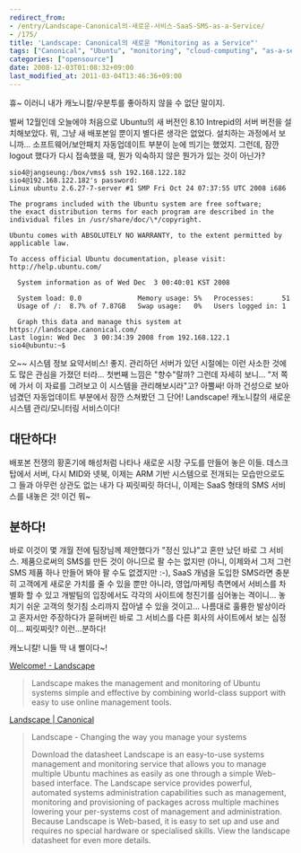 ```yaml
---
redirect_from:
- /entry/Landscape-Canonical의-새로운-서비스-SaaS-SMS-as-a-Service/
- /175/
title: 'Landscape: Canonical의 새로운 "Monitoring as a Service"'
tags: ["Canonical", "Ubuntu", "monitoring", "cloud-computing", "as-a-service"]
categories: ["opensource"]
date: 2008-12-03T01:08:32+09:00
last_modified_at: 2011-03-04T13:46:36+09:00
---
```

휴~ 이러니 내가 캐노니칼/우분투를 좋아하지 않을 수 없단 말이지.

벌써 12월인데 오늘에야 처음으로 Ubuntu의 새 버전인 8.10 Intrepid의 서버
버전을 설치해보았다. 뭐, 그냥 새 배포본일 뿐이지 별다른 생각은 없었다.
설치하는 과정에서 보니까... 소프트웨어/보안패치 자동업데이트 부분이 눈에
띄기는 했었지. 그런데, 잠깐 logout 했다가 다시 접속했을 때, 뭔가 익숙하지
않은 뭔가가 있는 것이 아닌가?

```console
sio4@jangseung:/box/vms$ ssh 192.168.122.182
sio4@192.168.122.182's password: 
Linux ubuntu 2.6.27-7-server #1 SMP Fri Oct 24 07:37:55 UTC 2008 i686

The programs included with the Ubuntu system are free software;
the exact distribution terms for each program are described in the
individual files in /usr/share/doc/\*/copyright.

Ubuntu comes with ABSOLUTELY NO WARRANTY, to the extent permitted by
applicable law.

To access official Ubuntu documentation, please visit:
http://help.ubuntu.com/

  System information as of Wed Dec  3 00:40:01 KST 2008

  System load: 0.0              Memory usage: 5%   Processes:       51
  Usage of /:  8.7% of 7.87GB   Swap usage:   0%   Users logged in: 1

  Graph this data and manage this system at https://landscape.canonical.com/
Last login: Wed Dec  3 00:34:39 2008 from 192.168.122.1
sio4@ubuntu:~$ 
```

오~~ 시스템 정보 요약서비스! 좋지. 관리하던 서버가 있던 시절에는 이런
사소한 것에도 많은 관심을 가졌던 터라... 첫번째 느낌은 "향수"랄까? 그런데
자세히 보니... "저 쪽에 가서 이 자료를 그려보고 이 시스템을 관리해보시라"고?
아뿔싸! 아까 건성으로 보아 넘겼던 자동업데이트 부분에서 잠깐 스쳐봤던
그 단어! Landscape! 캐노니칼의 새로운 시스템 관리/모니터링 서비스이다!

## 대단하다!

배포본 전쟁의 황혼기에 해성처럼 나타나 새로운 시장 구도를 만들어 놓은 이들.
데스크탑에서 서버, 다시 MID와 넷북, 이제는 ARM 기반 시스템으로 전개되는
모습만으로도 그 들과 아무런 상관도 없는 내가 다 찌릿찌릿 하더니, 이제는
SaaS 형태의 SMS 서비스를 내놓은 것! 이건 뭐~

## 분하다!

바로 이것이 몇 개월 전에 팀장님께 제안했다가 "정신 있냐"고 혼만 났던 바로
그 서비스. 제품으로써의 SMS를 만든 것이 아니므로 팔 수는 없지만
(아니, 이제와서 그저 그런 SMS 제품 하나 만들어 봐야 팔 수도 없겠지만 :-),
SaaS 개념을 도입한 SMS라면 충분히 고객에게 새로운 가치를 줄 수 있을 뿐만
아니라, 영업/마케팅 측면에서 서비스를 차별화 할 수 있고 개발팀의 입장에서도
각각의 사이트에 청진기를 심어놓는 격이니... 놓치기 쉬운 고객의 헛기침
소리까지 잡아낼 수 있을 것이고... 나름대로 훌륭한 발상이라고 혼자서만
주장하다가 묻혀버린 바로 그 서비스를 다른 회사의 사이트에서 보는 심정이...
찌릿찌릿? 이런...분하다!

캐노니칼! 니들 딱 내 삘이다~!

[Welcome! - Landscape](https://landscape.canonical.com/)

> Landscape makes the management and monitoring of Ubuntu systems simple and effective by combining world-class support with easy to use online management tools.

[Landscape \| Canonical](http://www.canonical.com/projects/landscape)

> Landscape - Changing the way you manage your systems
>
> Download the datasheet Landscape is an easy-to-use systems management and monitoring service that allows you to manage multiple Ubuntu machines as easily as one through a simple Web-based interface. The Landscape service provides powerful, automated systems administration capabilities such as management, monitoring and provisioning of packages across multiple machines lowering your per-systems cost of management and administration. Because Landscape is Web-based, it is easy to set up and use and requires no special hardware or specialised skills. View the landscape datasheet for even more details.
